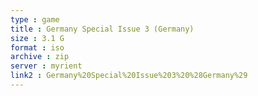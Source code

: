 ```yaml
---
type : game
title : Germany Special Issue 3 (Germany)
size : 3.1 G
format : iso
archive : zip
server : myrient
link2 : Germany%20Special%20Issue%203%20%28Germany%29
---
```

